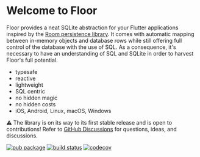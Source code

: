 # Welcome to Floor

Floor provides a neat SQLite abstraction for your Flutter applications inspired by the [Room persistence library](https://developer.android.com/topic/libraries/architecture/room).
It comes with automatic mapping between in-memory objects and database rows while still offering full control of the database with the use of SQL.
As a consequence, it's necessary to have an understanding of SQL and SQLite in order to harvest Floor's full potential.

- typesafe
- reactive
- lightweight
- SQL centric
- no hidden magic
- no hidden costs
- iOS, Android, Linux, macOS, Windows

⚠️ The library is on its way to its first stable release and is open to contributions!
Refer to [GitHub Discussions](https://github.com/vitusortner/floor/discussions) for questions, ideas, and discussions.

[![pub package](https://img.shields.io/pub/v/floor.svg)](https://pub.dartlang.org/packages/floor)
[![build status](https://github.com/vitusortner/floor/workflows/Continuous%20integration/badge.svg)](https://github.com/vitusortner/floor/actions)
[![codecov](https://codecov.io/gh/vitusortner/floor/branch/develop/graph/badge.svg)](https://codecov.io/gh/vitusortner/floor)

[comment]: <> (For full documentation visit [mkdocs.org]&#40;https://www.mkdocs.org&#41;.)

[comment]: <> (## Commands)

[comment]: <> (* `mkdocs new [dir-name]` - Create a new project.)

[comment]: <> (* `mkdocs serve` - Start the live-reloading docs server.)

[comment]: <> (* `mkdocs build` - Build the documentation site.)

[comment]: <> (* `mkdocs -h` - Print help message and exit.)

[comment]: <> (## Project layout)

[comment]: <> (    mkdocs.yml    # The configuration file.)

[comment]: <> (    docs/)

[comment]: <> (        index.md  # The documentation homepage.)

[comment]: <> (        ...       # Other markdown pages, images and other files.)

